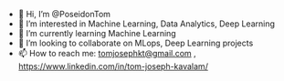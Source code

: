 - 👋 Hi, I’m @PoseidonTom
- 👀 I’m interested in Machine Learning, Data Analytics, Deep Learning
- 🌱 I’m currently learning Machine Learning
- 💞️ I’m looking to collaborate on MLops, Deep Learning projects
- 📫 How to reach me: tomjosephkt@gmail.com , https://www.linkedin.com/in/tom-joseph-kavalam/ 

<!---
PoseidonTom/PoseidonTom is a ✨ special ✨ repository because its `README.md` (this file) appears on your GitHub profile.
You can click the Preview link to take a look at your changes.
--->
